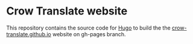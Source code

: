 # Crow Translate website

This repository contains the source code for [Hugo](https://gohugo.io) to build the the [crow-translate.github.io](https://crow-translate.github.io) website on gh-pages branch.
